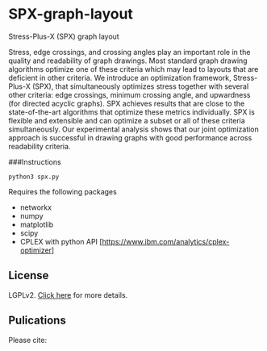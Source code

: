 # SPX-graph-layout
Stress-Plus-X (SPX) graph layout

Stress, edge crossings, and crossing angles play an important role in the quality and readability of graph drawings. Most standard graph drawing algorithms optimize one of these criteria which may lead to layouts that are deficient in other criteria. We introduce an optimization framework, Stress-Plus-X (SPX), that simultaneously optimizes stress together with several other criteria: edge crossings, minimum crossing angle, and upwardness (for directed acyclic graphs). SPX achieves results that are close to the state-of-the-art algorithms that optimize these metrics individually. SPX is flexible and extensible and can optimize a subset or all of these criteria simultaneously. Our experimental analysis shows that our joint optimization approach is successful in drawing graphs with good performance across readability criteria.

###Instructions

`python3 spx.py`

Requires the following packages
  * networkx
  * numpy
  * matplotlib
  * scipy
  * CPLEX with python API [https://www.ibm.com/analytics/cplex-optimizer]

## License
LGPLv2. [Click here](https://github.com/devkotasabin/SPX-graph-layout/blob/master/LICENSE) for more details.

## Pulications

Please cite:



